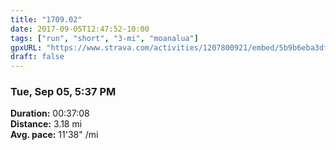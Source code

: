 ```yaml
---
title: "1709.02"
date: 2017-09-05T12:47:52-10:00
tags: ["run", "short", "3-mi", "moanalua"]
gpxURL: "https://www.strava.com/activities/1207800921/embed/5b9b6eba3df9e35ad9843771bfb9ea17e59a11a1"
draft: false
---
```


### Tue, Sep 05, 5:37 PM

**Duration:** 00:37:08  
**Distance:** 3.18 mi  
**Avg. pace:** 11'38" /mi